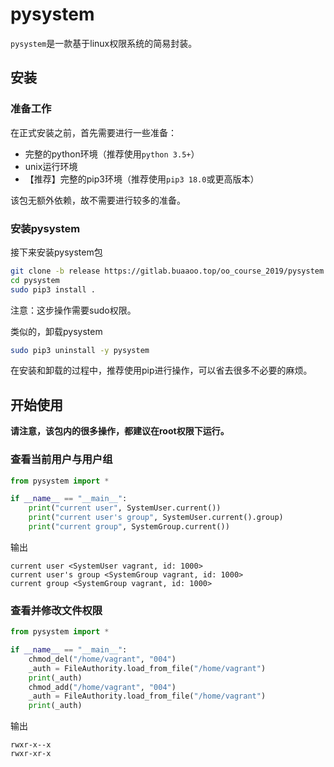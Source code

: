 # pysystem

`pysystem`是一款基于linux权限系统的简易封装。

## 安装

### 准备工作

在正式安装之前，首先需要进行一些准备：

* 完整的python环境（推荐使用`python 3.5+`）
* unix运行环境
* 【推荐】完整的pip3环境（推荐使用`pip3 18.0`或更高版本）

该包无额外依赖，故不需要进行较多的准备。

### 安装pysystem

接下来安装pysystem包

```bash
git clone -b release https://gitlab.buaaoo.top/oo_course_2019/pysystem.git
cd pysystem
sudo pip3 install .
```

注意：这步操作需要sudo权限。

类似的，卸载pysystem

```bash
sudo pip3 uninstall -y pysystem
```

在安装和卸载的过程中，推荐使用pip进行操作，可以省去很多不必要的麻烦。

## 开始使用

**请注意，该包内的很多操作，都建议在root权限下运行。**

### 查看当前用户与用户组

```python
from pysystem import *

if __name__ == "__main__":
    print("current user", SystemUser.current())
    print("current user's group", SystemUser.current().group)
    print("current group", SystemGroup.current())

```

输出

```text
current user <SystemUser vagrant, id: 1000>
current user's group <SystemGroup vagrant, id: 1000>
current group <SystemGroup vagrant, id: 1000>
```

### 查看并修改文件权限

```python
from pysystem import *

if __name__ == "__main__":
    chmod_del("/home/vagrant", "004")
    _auth = FileAuthority.load_from_file("/home/vagrant")
    print(_auth)
    chmod_add("/home/vagrant", "004")
    _auth = FileAuthority.load_from_file("/home/vagrant")
    print(_auth)

```

输出

```text
rwxr-x--x
rwxr-xr-x
```
